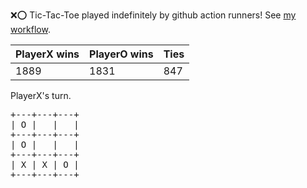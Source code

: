 :x::o: Tic-Tac-Toe played indefinitely by github action runners! See [my workflow](.github/workflows/play.yaml).

|PlayerX wins|PlayerO wins|Ties|
|-|-|-|
|1889|1831|847|

PlayerX's turn.

<pre>
+---+---+---+
| O |   |   |
+---+---+---+
| O |   |   |
+---+---+---+
| X | X | O |
+---+---+---+
</pre>